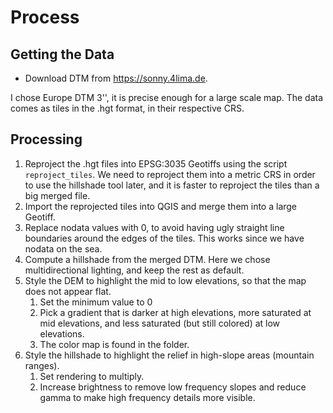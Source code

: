 # Process
## Getting the Data
- Download DTM from https://sonny.4lima.de.

I chose Europe DTM 3'', it is precise enough for a large scale map. The data comes as tiles in the .hgt format, in their respective CRS.

## Processing
1. Reproject the .hgt files into EPSG:3035 Geotiffs using the script `reproject_tiles`. We need to reproject them into a metric CRS in order to use the hillshade tool later, and it is faster to reproject the tiles than a big merged file.
2. Import the reprojected tiles into QGIS and merge them into a large Geotiff.
3. Replace nodata values with 0, to avoid having ugly straight line boundaries around the edges of the tiles. This works since we have nodata on the sea.
4. Compute a hillshade from the merged DTM. Here we chose multidirectional lighting, and keep the rest as default.
5. Style the DEM to highlight the mid to low elevations, so that the map does not appear flat.
	1. Set the minimum value to 0
	2. Pick a gradient that is darker at high elevations, more saturated at mid elevations, and less saturated (but still colored) at low elevations.
    3. The color map is found in the folder.
8. Style the hillshade to highlight the relief in high-slope areas (mountain ranges).
	1. Set rendering to multiply.
	2. Increase brightness to remove low frequency slopes and reduce gamma to make high frequency details more visible.
